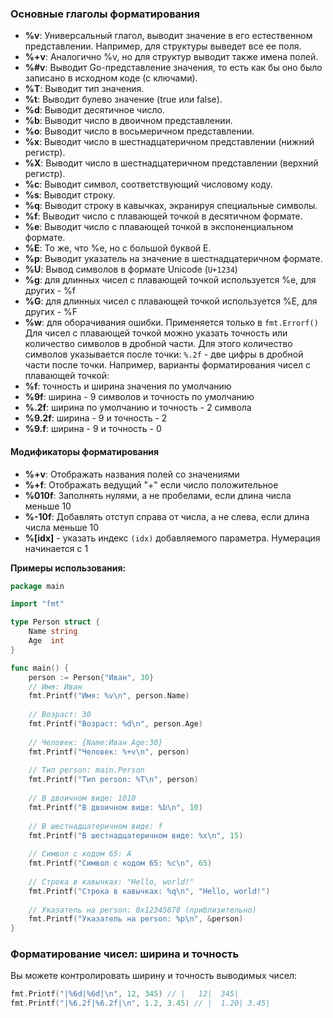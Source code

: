 
### Основные глаголы форматирования

- **%v**: Универсальный глагол, выводит значение в его естественном представлении. Например, для структуры выведет все ее поля.
- **%+v**: Аналогично %v, но для структур выводит также имена полей.
- **%#v**: Выводит Go-представление значения, то есть как бы оно было записано в исходном коде (с ключами).
- **%T**: Выводит тип значения.
- **%t**: Выводит булево значение (true или false).
- **%d**: Выводит десятичное число.
- **%b**: Выводит число в двоичном представлении.
- **%o**: Выводит число в восьмеричном представлении.
- **%x**: Выводит число в шестнадцатеричном представлении (нижний регистр).
- **%X**: Выводит число в шестнадцатеричном представлении (верхний регистр).
- **%c**: Выводит символ, соответствующий числовому коду.
- **%s**: Выводит строку.
- **%q**: Выводит строку в кавычках, экранируя специальные символы.
- **%f**: Выводит число с плавающей точкой в десятичном формате.
- **%e**: Выводит число с плавающей точкой в экспоненциальном формате.
- **%E**: То же, что %e, но с большой буквой E.
- **%p**: Выводит указатель на значение в шестнадцатеричном формате.
- **%U**: Вывод символов в формате Unicode (`U+1234`)
- **%g**: для длинных чисел с плавающей точкой используется %e, для других - %f
- **%G**: для длинных чисел с плавающей точкой используется %E, для других - %F
- **%w**:  для оборачивания ошибки. Применяется только в `fmt.Errorf()`
Для чисел с плавающей точкой можно указать точность или количество символов в дробной части. Для этого количество символов указывается после точки: `%.2f` - две цифры в дробной части после точки. Например, варианты форматирования чисел с плавающей точкой:
- **%f**: точность и ширина значения по умолчанию
- **%9f**: ширина - 9 символов и точность по умолчанию
- **%.2f**: ширина по умолчанию и точность - 2 символа
- **%9.2f**: ширина - 9 и точность - 2
- **%9.f**: ширина - 9 и точность - 0


#### Модификаторы форматирования
- **%+v**: Отображать названия полей со значениями 
- **%+f**: Отображать ведущий "+" если число положительное
- **%010f**: Заполнять нулями, а не пробелами, если длина числа меньше 10
- **%-10f**: Добавлять отступ справа от числа, а не слева, если длина числа меньше 10
- **%[idx]** - указать индекс `(idx)` добавляемого параметра. Нумерация начинается с 1

**Примеры использования:**
```go
package main

import "fmt"

type Person struct {
    Name string
    Age  int
}

func main() {
    person := Person{"Иван", 30}
	// Имя: Иван
    fmt.Printf("Имя: %v\n", person.Name)
         
    // Возраст: 30
    fmt.Printf("Возраст: %d\n", person.Age) 
    
    // Человек: {Name:Иван Age:30}
    fmt.Printf("Человек: %+v\n", person)  
      
    // Тип person: main.Person
    fmt.Printf("Тип person: %T\n", person) 
        
    // В двоичном виде: 1010
    fmt.Printf("В двоичном виде: %b\n", 10)  
      
    // В шестнадцатеричном виде: f
    fmt.Printf("В шестнадцатеричном виде: %x\n", 15) 
    
    // Символ с кодом 65: A
    fmt.Printf("Символ с кодом 65: %c\n", 65) 
    
    // Строка в кавычках: "Hello, world!"
    fmt.Printf("Строка в кавычках: %q\n", "Hello, world!") 
    
    // Указатель на person: 0x12345678 (приблизительно)
    fmt.Printf("Указатель на person: %p\n", &person) 
}
```

### Форматирование чисел: ширина и точность

Вы можете контролировать ширину и точность выводимых чисел:
```go
fmt.Printf("|%6d|%6d|\n", 12, 345) // |   12|  345|
fmt.Printf("|%6.2f|%6.2f|\n", 1.2, 3.45) // |  1.20| 3.45|
```





